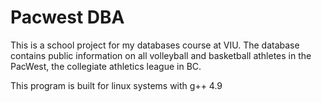 ﻿# Pacwest DBA
This is a school project for my databases course at VIU. The database contains public information on all volleyball and basketball athletes in the PacWest, the collegiate athletics league in BC. 

This program is built for linux systems with g++ 4.9
